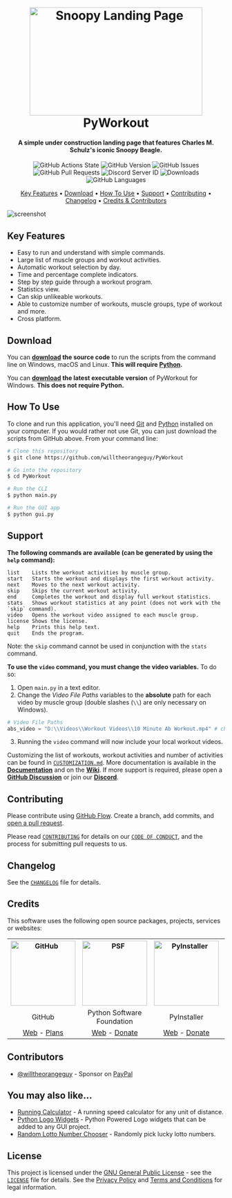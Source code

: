 <!-- Logo -->
<h1 align="center">
  <img src="https://raw.githubusercontent.com/willtheorangeguy/Snoopy-Landing-Page/master/docs/images/logo.png" height="250px" width="400px" alt="Snoopy Landing Page">
  <br>
  PyWorkout
  <br>
</h1>

<!-- Copy -->
<h4 align="center">A simple under construction landing page that features Charles M. Schulz's iconic Snoopy Beagle.</h4>

<!-- Badges -->
<div align="center">
  <!-- Stability -->
  <img alt="GitHub Actions State" src="https://github.com/willtheorangeguy/Snoopy-Landing-Page/actions/workflows/pages/pages-build-deployment/badge.svg">
  <!-- Version -->
  <img alt="GitHub Version" src="https://img.shields.io/github/v/release/willtheorangeguy/Snoopy-Landing-Page">
  <!-- Issues -->
  <img alt="GitHub Issues" src="https://img.shields.io/github/issues/willtheorangeguy/Snoopy-Landing-Page">
  <!-- Pull Requests -->
  <img alt="GitHub Pull Requests" src="https://img.shields.io/github/issues-pr/willtheorangeguy/Snoopy-Landing-Page">
  <!-- Discord -->
  <img alt="Discord Server ID" src="https://img.shields.io/discord/960376610240987176">
  <!-- Downloads -->
  <img alt="Downloads" src="https://img.shields.io/github/downloads/willtheorangeguy/Snoopy-Landing-Page/total">
  <!-- Language Count -->
  <img alt="GitHub Languages" src="https://img.shields.io/github/languages/count/willtheorangeguy/Snoopy-Landing-Page">
</div>

<!-- Navigation -->
<p align="center">
  <a href="#key-features">Key Features</a> •
  <a href="#download">Download</a> •
  <a href="#how-to-use">How To Use</a> •
  <a href="#support">Support</a> •
  <a href="#contributing">Contributing</a> •
  <a href="#changelog">Changelog</a> •
  <a href="#credits">Credits & Contributors</a>
</p>

<!-- Screenshot(s) -->
![screenshot](https://github.com/willtheorangeguy/Snoopy-Landing-Page/blob/main/docs/images/landing.png)

## Key Features

* Easy to run and understand with simple commands.
* Large list of muscle groups and workout activities.
* Automatic workout selection by day.
* Time and percentage complete indicators.
* Step by step guide through a workout program.
* Statistics view.
* Can skip unlikeable workouts.
* Able to customize number of workouts, muscle groups, type of workout and more.
* Cross platform.

## Download

You can **[download](https://github.com/willtheorangeguy/PyWorkout/releases/latest) the source code** to run the scripts from the command line on Windows, macOS and Linux. **This will require [Python](https://www.python.org/downloads/).**

You can **[download](https://github.com/willtheorangeguy/PyWorkout/releases/latest) the latest executable version** of PyWorkout for Windows. **This does not require Python.**

## How To Use

To clone and run this application, you'll need [Git](https://git-scm.com/downloads) and [Python](https://www.python.org/downloads/) installed on your computer. If you would rather not use Git, you can just download the scripts from GitHub above. From your command line:

```bash
# Clone this repository
$ git clone https://github.com/willtheorangeguy/PyWorkout

# Go into the repository
$ cd PyWorkout

# Run the CLI
$ python main.py

# Run the GUI app
$ python gui.py
```

## Support

**The following commands are available (can be generated by using the `help` command):**

```text
list    Lists the workout activities by muscle group.
start   Starts the workout and displays the first workout activity.
next    Moves to the next workout activity.
skip    Skips the current workout activity.
end     Completes the workout and display full workout statistics.
stats   Shows workout statistics at any point (does not work with the `skip` command).
video   Opens the workout video assigned to each muscle group.
license Shows the license.
help    Prints this help text.
quit    Ends the program.
```

Note: the `skip` command cannot be used in conjunction with the `stats` command.

**To use the `video` command, you must change the video variables.** To do so:

1. Open `main.py` in a text editor.
2. Change the _Video File Paths_ variables to the **absolute** path for each video by muscle group (double slashes (`\\`) are only necessary on Windows).

```python
# Video File Paths
abs_video = "D:\\Videos\\Workout Videos\\10 Minute Ab Workout.mp4" # change these to personal video path
```

3. Running the `video` command will now include your local workout videos.

Customizing the list of workouts, workout activities and number of activities can be found in [`CUSTOMIZATION.md`](https://github.com/willtheorangeguy/PyWorkout/tree/main/docs). More documentation is available in the **[Documentation](https://github.com/willtheorangeguy/PyWorkout/tree/main/docs)** and on the **[Wiki](https://github.com/willtheorangeguy/PyWorkout/wiki)**. If more support is required, please open a **[GitHub Discussion](https://github.com/willtheorangeguy/PyWorkout/discussions/new)** or join our **[Discord](https://discord.gg/YFMcACG9rh)**.

## Contributing

Please contribute using [GitHub Flow](https://guides.github.com/introduction/flow). Create a branch, add commits, and [open a pull request](https://github.com/willtheorangeguy/PyWorkout/compare).

Please read [`CONTRIBUTING`](CONTRIBUTING.md) for details on our [`CODE OF CONDUCT`](CODE_OF_CONDUCT.md), and the process for submitting pull requests to us.

## Changelog

See the [`CHANGELOG`](CHANGELOG.md) file for details.

## Credits

This software uses the following open source packages, projects, services or websites:

<!-- Credits Table -->
<table>
  <tr>
    <th align="center"><img src="https://github.githubassets.com/images/modules/logos_page/GitHub-Mark.png" width="150" height="150" alt="GitHub"/></th>
    <th align="center"><img src="https://upload.wikimedia.org/wikipedia/commons/thumb/c/c3/Python-logo-notext.svg/182px-Python-logo-notext.svg.png" width="150" height="150" alt="PSF"/></th>
    <th align="center"><img src="https://pyinstaller.readthedocs.io/en/v4.2/_static/pyinstaller-draft1a.ico" width="150" height="150" alt="PyInstaller"/></th>
    <th align="center"><img src="https://pbs.twimg.com/profile_images/912151274551885824/sjzD5vK9_400x400.jpg" width="150" height="150" alt="Carbon"/></th>
  </tr>
  <tr>
    <td align="center">GitHub</td>
    <td align="center">Python Software Foundation</td>
    <td align="center">PyInstaller</td>
    <td align="center">Carbon</td>
  </tr>
  <tr>
    <td align="center"><a href="https://github.com/">Web</a> - <a href="https://github.com/pricing">Plans</a></td>
    <td align="center"><a href="https://www.python.org/">Web</a> - <a href="https://psfmember.org/civicrm/contribute/transact?reset=1&id=2">Donate</a></td>
    <td align="center"><a href="https://pyinstaller.readthedocs.io/en/stable/">Web</a> - <a href="https://www.pyinstaller.org/funding.html#funding-by-individuals">Donate</a></td>
    <td align="center"><a href="https://carbon.now.sh/">Web</a></td>
  </tr>
</table>

## Contributors

* [@willtheorangeguy](https://github.com/willtheorangeguy) - Sponsor on [PayPal](https://paypal.me/wvdg44?country.x=CA&locale.x=en_US)

## You may also like...

* [Running Calculator](https://github.com/willtheorangeguy/Running-Calculator) - A running speed calculator for any unit of distance.
* [Python Logo Widgets](https://github.com/willtheorangeguy/Python-Logo-Widgets) - Python Powered Logo widgets that can be added to any GUI project.
* [Random Lotto Number Chooser](https://github.com/willtheorangeguy/Random-Lotto-Number-Chooser) - Randomly pick lucky lotto numbers.

## License

This project is licensed under the [GNU General Public License](https://www.gnu.org/licenses/gpl-3.0.en.html) - see the [`LICENSE`](LICENSE.md) file for details. See the [Privacy Policy](https://github.com/willtheorangeguy/PyWorkout/blob/main/docs/legal/PRIVACY.md) and [Terms and Conditions](https://github.com/willtheorangeguy/PyWorkout/blob/main/docs/legal/TERMS.md) for legal information.
